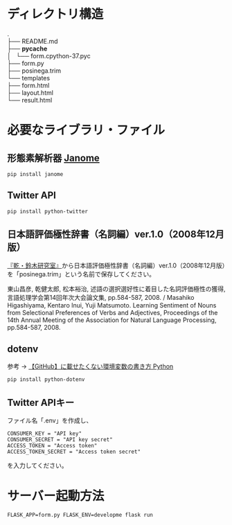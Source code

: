 # ディレクトリ構造

.<br>
├── README.md<br>
├── __pycache__<br>
│   └── form.cpython-37.pyc<br>
├── form.py<br>
├── posinega.trim<br>
└── templates<br>
    ├── form.html<br>
    ├── layout.html<br>
    └── result.html<br>

# 必要なライブラリ・ファイル

## 形態素解析器 [Janome](https://mocobeta.github.io/janome/)

```
pip install janome
```

## Twitter API
```
pip install python-twitter
```

## 日本語評価極性辞書（名詞編）ver.1.0（2008年12月版）

[『乾・鈴木研究室』](http://www.cl.ecei.tohoku.ac.jp/index.php?Open%20Resources%2FJapanese%20Sentiment%20Polarity%20Dictionary)から日本語評価極性辞書（名詞編）ver.1.0（2008年12月版）を「posinega.trim」という名前で保存してください。

東山昌彦, 乾健太郎, 松本裕治, 述語の選択選好性に着目した名詞評価極性の獲得, 言語処理学会第14回年次大会論文集, pp.584-587, 2008. / Masahiko Higashiyama, Kentaro Inui, Yuji Matsumoto. Learning Sentiment of Nouns from Selectional Preferences of Verbs and Adjectives, Proceedings of the 14th Annual Meeting of the Association for Natural Language Processing, pp.584-587, 2008.

## dotenv
参考 → [【GitHub】に載せたくない環境変数の書き方 Python](https://qiita.com/hedgehoCrow/items/2fd56ebea463e7fc0f5b)
```
pip install python-dotenv
```

## Twitter APIキー
ファイル名「.env」を作成し、

```
CONSUMER_KEY = "API key"
CONSUMER_SECRET = "API key secret"
ACCESS_TOKEN = "Access token"
ACCESS_TOKEN_SECRET = "Access token secret"
```
を入力してください。

# サーバー起動方法
```
FLASK_APP=form.py FLASK_ENV=developme flask run
```
